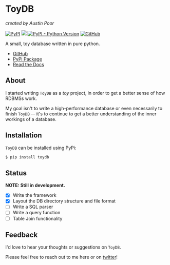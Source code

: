 # ToyDB

_created by Austin Poor_

[![PyPI](https://img.shields.io/pypi/v/toydb)](https://pypi.org/project/toydb)
[![](https://github.com/a-poor/toydb/workflows/Python%20package/badge.svg)](https://github.com/a-poor/toydb/actions)
[![PyPI - Python Version](https://img.shields.io/pypi/pyversions/toydb)](https://pypi.org/project/toydb)
[![GitHub](https://img.shields.io/github/license/a-poor/toydb)](https://github.com/a-poor/toydb/blob/main/LICENSE)


A small, toy database written in pure python.

* [GitHub](https://github.com/a-poor/toydb)
* [PyPi Package](https://pypi.org/project/toydb)
* [Read the Docs](#)

## About

I started writing `ToyDB` as a _toy_ project, in order to get a better sense of
how RDBMSs work.

My goal isn't to write a high-performance database or even necessarily to finish
`ToyDB` -- it's to continue to get a better understanding of the inner workings
of a database.

## Installation

`ToyDB` can be installed using PyPi:

```bash
$ pip install toydb
```

## Status

__NOTE: Still in development.__

- [x] Write the framework
- [x] Layout the DB directory structure and file format
- [ ] Write a SQL parser
- [ ] Write a query function
- [ ] Table Join functionality

## Feedback

I'd love to hear your thoughts or suggestions on `ToyDB`.

Please feel free to reach out to me here or on [twitter](https://twitter.com/austin_poor)!
